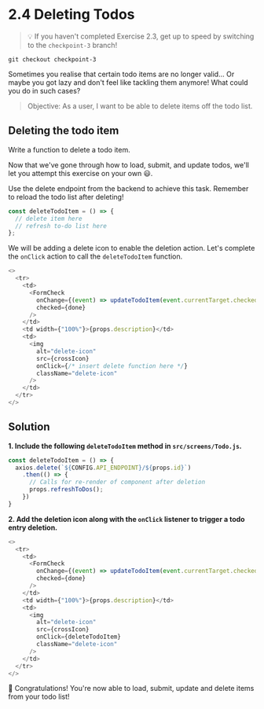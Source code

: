 # 2.4 Deleting Todos

> 💡 If you haven't completed Exercise 2.3, get up to speed by switching to the `checkpoint-3` branch!

```
git checkout checkpoint-3
```
Sometimes you realise that certain todo items are no longer valid... Or maybe you got lazy and don't feel like tackling them anymore! What could you do in such cases?
> Objective: As a user, I want to be able to delete items off the todo list.

## Deleting the todo item

Write a function to delete a todo item.

Now that we've gone through how to load, submit, and update todos, we'll let you attempt this exercise on your own 😃.

Use the delete endpoint from the backend to achieve this task. Remember to reload the todo list after deleting!

```js
const deleteTodoItem = () => {
  // delete item here
  // refresh to-do list here
};
```
We will be adding a delete icon to enable the deletion action. Let's complete the `onClick` action to call the `deleteTodoItem` function.

```js
<>
  <tr>
    <td>
      <FormCheck
        onChange={(event) => updateTodoItem(event.currentTarget.checked)}
        checked={done}
      />
    </td>
    <td width={"100%"}>{props.description}</td>
    <td>
      <img
        alt="delete-icon"
        src={crossIcon}
        onClick={/* insert delete function here */}
        className="delete-icon"
      />
    </td>
  </tr>
</>
```

## Solution

**1. Include the following `deleteTodoItem` method in `src/screens/Todo.js`.**

```js
const deleteTodoItem = () => {
  axios.delete(`${CONFIG.API_ENDPOINT}/${props.id}`)
    .then(() => {
      // Calls for re-render of component after deletion
      props.refreshToDos();
    })
}
```

**2. Add the deletion icon along with the `onClick` listener to trigger a todo entry deletion.**

```js
<>
  <tr>
    <td>
      <FormCheck
        onChange={(event) => updateTodoItem(event.currentTarget.checked)}
        checked={done}
      />
    </td>
    <td width={"100%"}>{props.description}</td>
    <td>
      <img
        alt="delete-icon"
        src={crossIcon}
        onClick={deleteTodoItem}
        className="delete-icon"
      />
    </td>
  </tr>
</>
```

🎉 Congratulations! You're now able to load, submit, update and delete items from your todo list!